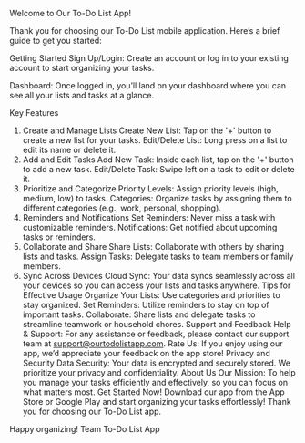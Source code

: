 Welcome to Our To-Do List App!

Thank you for choosing our To-Do List mobile application. Here’s a brief guide to get you started:

Getting Started
Sign Up/Login: Create an account or log in to your existing account to start organizing your tasks.

Dashboard: Once logged in, you’ll land on your dashboard where you can see all your lists and tasks at a glance.

Key Features
1. Create and Manage Lists
Create New List: Tap on the '+' button to create a new list for your tasks.
Edit/Delete List: Long press on a list to edit its name or delete it.
2. Add and Edit Tasks
Add New Task: Inside each list, tap on the '+' button to add a new task.
Edit/Delete Task: Swipe left on a task to edit or delete it.
3. Prioritize and Categorize
Priority Levels: Assign priority levels (high, medium, low) to tasks.
Categories: Organize tasks by assigning them to different categories (e.g., work, personal, shopping).
4. Reminders and Notifications
Set Reminders: Never miss a task with customizable reminders.
Notifications: Get notified about upcoming tasks or reminders.
5. Collaborate and Share
Share Lists: Collaborate with others by sharing lists and tasks.
Assign Tasks: Delegate tasks to team members or family members.
6. Sync Across Devices
Cloud Sync: Your data syncs seamlessly across all your devices so you can access your lists and tasks anywhere.
Tips for Effective Usage
Organize Your Lists: Use categories and priorities to stay organized.
Set Reminders: Utilize reminders to stay on top of important tasks.
Collaborate: Share lists and delegate tasks to streamline teamwork or household chores.
Support and Feedback
Help & Support: For any assistance or feedback, please contact our support team at support@ourtodolistapp.com.
Rate Us: If you enjoy using our app, we’d appreciate your feedback on the app store!
Privacy and Security
Data Security: Your data is encrypted and securely stored. We prioritize your privacy and confidentiality.
About Us
Our Mission: To help you manage your tasks efficiently and effectively, so you can focus on what matters most.
Get Started Now!
Download our app from the App Store or Google Play and start organizing your tasks effortlessly! Thank you for choosing our To-Do List app.

Happy organizing!
Team To-Do List App

